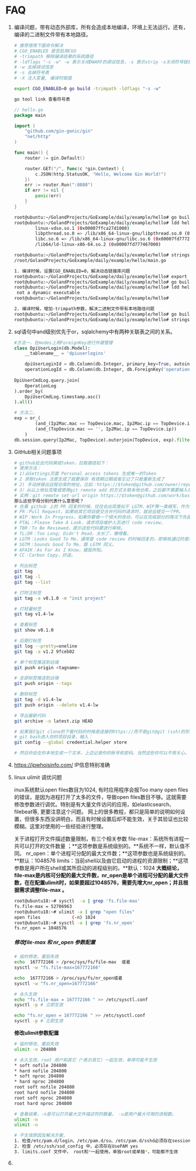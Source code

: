 # FAQ

1. 编译问题，带有动态外部库，所有会造成本地编译，环境上无法运行。还有，编译的二进制文件带有本地路径。

   [CGO_ENABLED环境变量对Go静态编译机制的影响]: https://johng.cn/cgo-enabled-affect-go-static-compile/

   ```bash
   # 推荐使用下面命令解决
   # CGO_ENABLED 是否启用CGO
   # -trimpath 移除编译结果的系统路径
   # -ldflags "-s -w" -w 表示关闭DWARF的调试信息，-s 表示strip -s关闭符号链接表
   # -w 去掉调试信息
   # -s 去掉符号表
   # -X 注入变量, 编译时赋值
   
   export CGO_ENABLED=0 go build -trimpath -ldflags "-s -w"
   
   go tool link 查看符号表
   ```

   ```Go
   // hello.go
   package main
   
   import (
       "github.com/gin-gonic/gin"
       "net/http"
   )
   
   func main() {
       router := gin.Default()
   
       router.GET("/", func(c *gin.Context) {
           c.JSON(http.StatusOK, "Hello, Welcome Gin World!")
       })
       err := router.Run(":8080")
       if err != nil {
           panic(err)
       }
   }
   ```

   ```bash
   root@ubuntu:~/GolandProjects/GoExample/daily/example/hello# go build
   root@ubuntu:~/GolandProjects/GoExample/daily/example/hello# ldd hello 
           linux-vdso.so.1 (0x00007ffca27d1000)
           libpthread.so.0 => /lib/x86_64-linux-gnu/libpthread.so.0 (0x00007fd777430000)
           libc.so.6 => /lib/x86_64-linux-gnu/libc.so.6 (0x00007fd77723e000)
           /lib64/ld-linux-x86-64.so.2 (0x00007fd777467000)
   
   root@ubuntu:~/GolandProjects/GoExample/daily/example/hello# strings hello |grep GoExample
   /root/GolandProjects/GoExample/daily/example/hello/main.go
   ```

   ```bash
   1. 编译时候，设置CGO_ENABLED=0，解决动态链接库问题
   root@ubuntu:~/GolandProjects/GoExample/daily/example/hello# export CGO_ENABLED=0
   root@ubuntu:~/GolandProjects/GoExample/daily/example/hello# go build
   root@ubuntu:~/GolandProjects/GoExample/daily/example/hello# ldd hello 
   	not a dynamic executable
   root@ubuntu:~/GolandProjects/GoExample/daily/example/hello# 
   
   2. 编译时候，增加-trimpath参数，解决二进制文件带有本地路径问题
   root@ubuntu:~/GolandProjects/GoExample/daily/example/hello# go build -trimpath
   root@ubuntu:~/GolandProjects/GoExample/daily/example/hello# strings hello |grep GoExample
   ```

2. sql语句中and级别优先于or，sqlalchemy中有两种关联表之间的关系。

   ```python
   #方法一、在modes上用ForeignKey进行外键管理
   class DpiUserLogin(db.Model):
       __tablename__ = 'dpiuserlogins'
   
       dpiUserLoginId = db.Column(db.Integer, primary_key=True, autoincrement=True)
       operationLogId = db.Column(db.Integer, db.ForeignKey('operationlogs.operationLogId'))
       
   DpiUserCmdLog.query.join(
       OperationLog
   ).order_by(
       DpiUserCmdLog.timestamp.asc()
   ).all()
   
   # 方法二、
   exp = or_(
           (and_(Ip2Mac.mac == TopDevice.mac, Ip2Mac.ip == TopDevice.ip)),
           (and_(TopDevice.mac == '', Ip2Mac.ip == TopDevice.ip))
       )
   db.session.query(Ip2Mac, TopDevice).outerjoin(TopDevice, exp).filter(Ip2Mac.id > 1).all()
   ```

3. GitHub相关问题事项

   ```bash
   # github拉去代码换成token，拉取路径如下：
   # 使用方法：
   # 1)从Settings页面 Personal access tokens 生成唯一的Token
   # 2 获取token 注意生成了就要保存 有效期过期或者忘记了只能重新生成了
   # 2) 手动拼接出远程仓库的地址，比如：https://$token@github.com/owner/repo.git
   # 3）从以上地址克隆或使用git remote add 的方式关联本地仓库，之后都不需要输入用户名和密码信息。
   # 实例：git remote set-url origin https://$token@github.com/work/base.git
   那么这些字母分别代表什么意思呢？
   # 在看 github 上的 PR 回复的时候，往往会出现类似于 LGTM、WIP等一类缩写，作为一个无知少年，还真是一脸蒙蔽。那么这些字母分别代表什么意思呢？通常，我们在 github 上最为常见的是以下这些词：
   # PR：Pull Request，如果给其它项目提交合并代码的请求时，就说会提交一个PR。
   # WIP：Work In Progress，如果你要做一个很大的改动，可以在完成部分的情况下先提交，但说明WIP，方便项目维护人员知道你还在 Work，同时他们可以先审核已经完成的。
   # PTAL：Please Take A Look，请求项目维护人员进行 code review。
   # TBR：To Be Reviewed，提示这些代码要进行审核。
   # TL;DR：Too Long; Didn't Read，太长了，懒得看。
   # LGTM：Looks Good To Me，通常是 code review 的时候回复的，即审核通过的意思。
   # SGTM：Sounds Good To Me，跟 LGTM 同义。
   # AFAIK：As Far As I Know，据我所知。
   # CC：Carbon Copy，抄送。
   ```

   ```bash
   # 列出标签
   git tag
   git tag -l
   git tag --list
   
   # 打附注标签
   git tag -a v0.1.0 -m "init project"
   
   # 打轻量标签
   git tag v1.4-lw
   
   # 查看标签
   git show v0.1.0
   
   # 后期打标签
   git log --pretty=oneline
   git tag -a v1.2 9fceb02
   
   # 单个标签推送到远端
   git push origin <tagname>
   
   # 全部标签推送到远端
   git push origin --tags
   
   # 删除标签
   git tag -d v1.4-lw
   git push origin --delete v1.4-lw

   # 导出最新代码
   git archive -o latest.zip HEAD
   ```

   ```bash
   # 如果我们git clone的下载代码的时候是连接的https://而不是git@git (ssh)的形式，当我们操作git pull/push到远程的时候，总是提示我们输入账号和密码才能操作成功，频繁的输入账号和密码会很麻烦。解决办法：
   # git bash进入你的项目目录，输入：
   git config --global credential.helper store

   # 然后你会在你本地生成一个文本，上边记录你的账号和密码。当然这些你可以不用关心。
   ```
   
4. https://ipwhoisinfo.com/ IP信息特别准确

5. linux ulimit 调优问题

   inux系统默认open files数目为1024, 有时应用程序会报Too many open files的错误，是因为进程打开了太多的文件，导致open files数目不够。这就需要修改参数进行调优。特别是有大量文件访问的应用，如elasticsearch、filebeat等, 更要注意这个问题。
   网上的很多教程，都只是简单的说明如何设置，但很多东西没讲明白，而且有时候设置后却不能生效，关于其验证也比较模糊。这里对使用的一些经验进行整理。

   关于进程打开文件描述数量限制，有三个相关参数
   file-max：系统所有进程一共可以打开的文件数量 ；**这项参数是系统级别的。**系统不一样，默认值不同。
   nr_open：单个进程可分配的最大文件数；**这项参数也是系统级别的。**默认：1048576
   limits：当前shell以及由它启动的进程的资源限制；**这项参数是用户所在shell或其所启动的进程级别的。**默认：1024
   **大概结论，file-max是内核可分配的最大文件数，nr_open是单个进程可分配的最大文件数，在在配置ulimit时，如果要超过1048576，需要先增大nr_open；并且根据需求调整file-max 。**

   ```bash
   root@ubuntu18:~# sysctl  -a | grep 'fs.file-max'
   fs.file-max = 52706963
   root@ubuntu18:~# ulimit -a | grep "open files"
   open files            (-n) 1024
   root@ubuntu18:~# sysctl -a | grep 'fs.nr_open'
   fs.nr_open = 1048576
   ```

   ##### **修改file-max 和 nr_open 参数配置**

   ```bash
   # 临时修改，重启失效
   echo  167772166 > /proc/sys/fs/file-max  或者
   sysctl -w "fs.file-max=167772166"
   
   echo  167772166 > /proc/sys/fs/nr_open或者
   sysctl -w "fs.nr_open=167772166"
   
   # 永久生效
   echo "fs.file-max = 167772166 " >> /etc/sysctl.conf
   sysctl -p # 立即生效
   
   echo "fs.nr_open = 167772166 " >> /etc/sysctl.conf
   sysctl -p # 立即生效
   ```

   **修改ulimit参数配置**

   ```bash
   # 临时修改，重启失效
   ulimit -n 204800
   
   # 永久生效，root 用户和其它（*表示其它）一起生效，单用可能不生效
   * soft nofile 204800
   * hard nofile 204800
   * soft nproc 204800
   * hard nproc 204800
   root soft nofile 204800
   root hard nofile 204800
   root soft nproc 204800
   root hard nproc 204800
   
   # 查看结果，-n是可以打开最大文件描述符的数量。 -u是用户最大可用的进程数。
   ulimit -n
   ulimit -u
   
   # 不生效原因及解决方案，
   1. 检查/etc/pam.d/login、/etc/pam.d/su、/etc/pam.d/sshd必须存在session required pam_limits.so
   2. 检查 /etc/ssh/ssd_config 中，必须存在UsePAM yes
   3. limits.conf 文件中， root和*一起使用，单独root或单独*，可能都不生效
   ```

6. 
